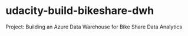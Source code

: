# udacity-build-bikeshare-dwh
Project: Building an Azure Data Warehouse for Bike Share Data Analytics
